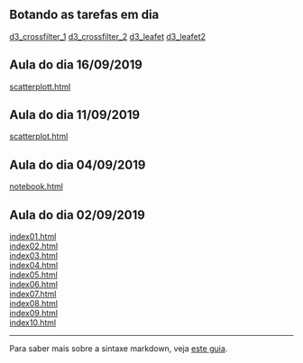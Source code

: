 ## Botando as tarefas em dia
[d3_crossfilter_1](d3_crossfilter_1/index.html)
[d3_crossfilter_2](d3_crossfilter_2/index.html)
[d3_leafet](d3_leafet/index.html)
[d3_leafet2](d3_leafet/index.html)

## Aula do dia 16/09/2019
[scatterplott.html](d3_update/scatterplot.html)<br>

## Aula do dia 11/09/2019
[scatterplot.html](d3_scale/scatterplot.html)<br>

## Aula do dia 04/09/2019
[notebook.html](d3_intro/notebook.html)<br>

## Aula do dia 02/09/2019

[index01.html](basic/index01.html)<br>
[index02.html](basic/index02.html)<br>
[index03.html](basic/index03.html)<br>
[index04.html](basic/index04.html)<br>
[index05.html](basic/index05.html)<br>
[index06.html](basic/index06.html)<br>
[index07.html](basic/index07.html)<br>
[index08.html](basic/index08.html)<br>
[index09.html](basic/index09.html)<br>
[index10.html](basic/index10.html)<br>

---

Para saber mais sobre a sintaxe markdown, veja [este guia](https://guides.github.com/features/mastering-markdown/).
